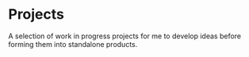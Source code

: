 Projects
========

A selection of work in progress projects for me to develop ideas before forming them into standalone products.
